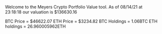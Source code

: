 Welcome to the Meyers Crypto Portfolio Value tool. 
As of 08/14/21 at 23:18:18 our valuation is $136630.16 

BTC Price = $46622.07
 ETH Price = $3234.82
BTC Holdings = 1.06BTC
 ETH holdings = 26.960005962ETH 
